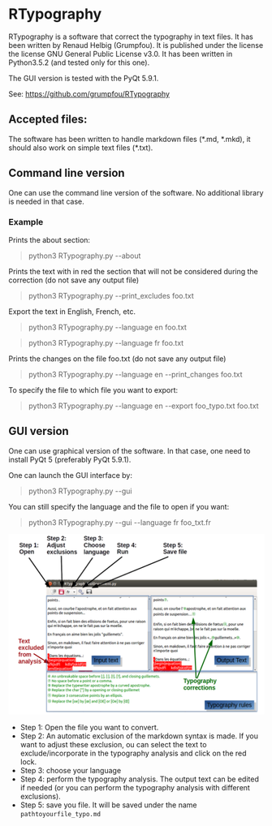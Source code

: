 # RTypography

RTypography is a software that correct the typography in text files. It has been
written by Renaud Helbig (Grumpfou). It is published under the license the
license GNU General Public License v3.0. It has been written in Python3.5.2 (and
tested only for this one).

The GUI version is tested with the PyQt 5.9.1.


See: https://github.com/grumpfou/RTypography



## Accepted files:

The software has been written to handle markdown files (\*.md, \*.mkd), it
should also work on simple text files (\*.txt).


## Command line version

One can use the command line version of the software. No additional library is
needed in that case.

### Example

Prints the about section:
> python3 RTypography.py --about

Prints the text with in red the section that will not be  considered during the
correction (do not save any  output file)
> python3 RTypography.py --print_excludes foo.txt


Export the text in English, French, etc.
> python3 RTypography.py --language en foo.txt

> python3 RTypography.py --language fr foo.txt

Prints the changes on the file foo.txt (do not save any
output file)
> python3 RTypography.py --language en --print_changes foo.txt

To specify the file to which file you want to export:
> python3 RTypography.py --language en --export foo_typo.txt foo.txt


## GUI version

One can use graphical version of the software. In that case, one need to install
PyQt 5 (preferably PyQt 5.9.1).

One can launch the GUI interface by:
> python3 RTypography.py --gui

You can still specify the language and the file to open if you want:
> python3 RTypography.py --gui --language fr foo_txt.fr

![Screenshot of the graphical version](./man/Screenshot.png)

- Step 1: Open the file you want to convert.
- Step 2: An automatic exclusion of the markdown syntax is made. If you want to
adjust these exclusion, ou can select the text to exclude/incorporate in the
typography analysis and click on the red lock.
- Step 3: choose your language
- Step 4: perform the typography analysis. The output text can be edited if
needed (or you can perform the typography analysis with different exclusions).
- Step 5: save you file. It will be saved under the name 
`pathtoyourfile_typo.md`
